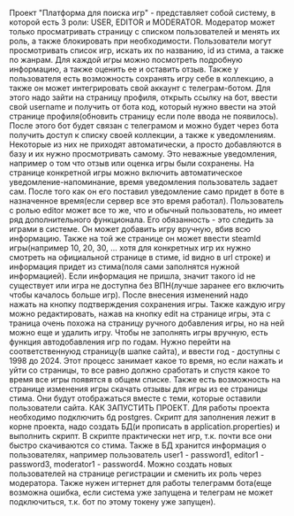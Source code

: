 Проект "Платформа для поиска игр" - представляет собой систему, в которой есть 3 роли: USER, EDITOR и MODERATOR. Модератор может только просматривать страницу с списком пользователей и менять их роль, а также блокировать при необходимости. Пользователи могут просмотривать список игр, искать их по названию, id из стима, а также по жанрам. 
Для каждой игры можно посмотреть подробную информацию, а также оценить ее и оставить отзыв. Также у пользователя есть возможность сохранять игру себе в коллекцию, а также он может интегрировать свой аккаунт с телеграм-ботом. Для этого надо зайти на страницу профиля, открыть ссылку на бот, ввести свой username и получить от бота код, 
который нужно ввести на этой странице профиля(обновить страницу если поле ввода не появилось). После этого бот будет связан с телеграмом и можно будет через бота получить доступ к списку своей коллекции, а также к уведомлениям. Некоторые из них не приходят автоматически, а просто добавляются в базу и их нужно просмотривать самому.
Это неважные уведомления, например о том что отзыв или оценка игры были сохранены. На странице конкретной игры можно включить автоматическое уведомление-напоминание, время уведомления пользователь задает сам. После того как он его поставил уведомление само придет в боте в назначенное время(если сервер все это время работал).
Пользователь с ролью editor может все то же, что и обычный пользователь, но имеет ряд дополнительного функционала. Его обязанность - это следить за играми в системе. Он может добавить игру вручную, вбив всю информацию. Также на той же странице он может ввести steamId игры(например 10, 20, 30, ... 
хотя для конкретных игр их нужно смотреть на официальной странице в стиме, id видно в url строке) и информация придет из стима(поля сами заполнятся нужной информацией). Если информация не пришла, значит такого id не существует или игра не доступна без ВПН(лучше заранее его включить чтобы качалось больше игр). После внесения изменений надо  
нажать на кнопку подтверждения сохранения игры. Также каждую игру можно редактировать, нажав на кнопку edit на странице игры, эта с траница очень похожа на страницу ручного добавления игры, но на ней можно еще и удалить игру. Чтобы не заполнять игры вручную, есть функция автодобавления игр по годам. Нужно перейти на соответственнуюд страницу(в шапке сайта),
и ввести год - доступны с 1998 до 2024. Этот процесс занимает какое то время, но если нажать и уйти со страницы, то все равно должно сработать и спустя какое то время все игры появятся в общем списке. Также есть возможность на странице изменения игры скачать отзывы для игры из ее страницы стима. Они будут отображаться вместе с теми, которые оставили
пользователи сайта.
КАК ЗАПУСТИТЬ ПРОЕКТ. Для работы проекта необходимо подключить бд postgres. Скрипт для заполнения лежит в корне проекта, надо создать БД(и прописать в application.properties) и выполнить скрипт. В скрипте практически нет игр, т.к. почти все они быстро скачиваются со стима.
Также в БД хранится информация о пользователях, например пользователь user1 - password1, editor1 - password3, moderator1 - password4. Можно  создать новых пользователей на странице регистрации и сменить их роль через модератора.
Также нужен игтернет для работы телеграмм бота(еще возможна ошибка, если система уже запущена и телеграм не может подключиться, т.к. бот по этому токену уже запущен). 
